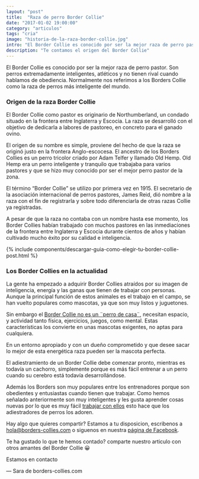 ```yaml
---
layout: "post"
title:  "Raza de perro Border Collie"
date: "2017-01-02 19:00:00"
category: "articulos"
tags: "cria"
image: "historia-de-la-raza-border-collie.jpg"
intro: "El Border Collie es conocido por ser la mejor raza de perro pastor. Son perros extremadamente inteligentes, atléticos y no tienen rival cuando hablamos de obediencia..."
description: "Te contamos el origen del Border Collie"
---
```


El Border Collie es conocido por ser la mejor raza de perro pastor. Son perros extremadamente inteligentes, atléticos y no tienen rival cuando hablamos de obediencia.
Normalmente nos referimos a los Borders Collie como la raza de perros más inteligente del mundo.

<h3>Origen de la raza Border Collie</h3>

El Border Collie como pastor es originario de Northumberland, un condado situado en la frontera entre Inglaterra y Escocia. La raza se desarrolló con el objetivo de dedicarla a labores de pastoreo, en concreto para el ganado ovino.

El origen de su nombre es simple, proviene del hecho de que la raza se originó justo en la frontera Anglo-escocesa.
El ancestro de los Borders Collies es un perro tricolor criado por Adam Telfer y llamado Old Hemp. Old Hemp era un perro  inteligente y tranquilo que trabajaba para varios pastores  y que se hizo muy conocido por ser el mejor perro pastor de la zona.

El término “Border Collie” se utilizo por primera vez en 1915. El secretario de la asociación internacional de perros pastores, James Reid, dió nombre a la raza con el fin de registrarla y sobre todo diferenciarla  de otras razas Collie ya registradas.

A pesar de que la raza no contaba con un nombre hasta ese momento, los Border Collies habían trabajado con muchos pastores en las inmediaciones de la frontera entre Inglaterra y Escocia durante cientos de años y habían cultivado mucho éxito por su calidad e inteligencia.

{% include components/descargar-guia-como-elegir-tu-border-collie-post.html %}

<h3>Los Border Collies en la actualidad</h3>

La gente ha empezado a adquirir Border Collies atraídos por su imagen de inteligencia, energía y las ganas que tienen de trabajar con personas. Aunque la principal función de estos animales es el trabajo en el campo, se han vuelto populares como mascotas, ya que son muy listos y  juguetones.

Sin embargo el <a href="{{ site.url }}/el-caracter-del-border-collie/">Border Collie no es un ¨perro de casa¨</a>, necesitan espacio, y actividad tanto física, ejercicios, juegos, como mental. Estas características los convierte en unas mascotas exigentes, no aptas para cualquiera.

En un entorno apropiado y con un dueño comprometido y que desee sacar lo mejor de esta energética raza pueden ser la mascota perfecta.

El adiestramiento de un Border Collie debe comenzar pronto, mientras es todavía un cachorro, simplemente porque es más fácil entrenar a un perro cuando su cerebro está todavía desarrollándose.

Además los Borders son muy populares entre los entrenadores porque son obedientes y entusiastas cuando tienen que trabajar. Como hemos señalado anteriormente son muy inteligentes y les gusta aprender cosas nuevas por lo que es muy fácil <a href="{{ site.url }}/como-entrenar-un-cachorro-de-border-collie/">trabajar con ellos</a> esto hace que los adiestradores de perros los adoren.

Hay algo que quieres compartir? Estamos a tu disposicion, escribenos a hola@borders-collies.com o siguenos en nuestra [página de Facebook](https://www.facebook.com/borderscolliescom/).

Te ha gustado lo que te hemos contado? comparte nuestro articulo con otros amantes del Border Collie 😀

Estamos en contacto

— Sara de borders-collies.com
